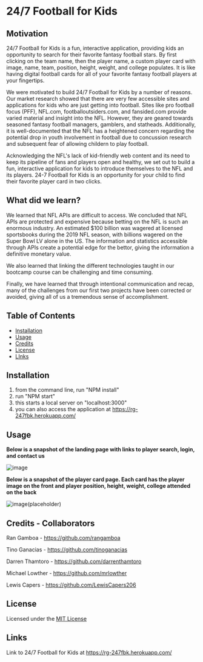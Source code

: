 # 24/7 Football for Kids

## Motivation

24/7 Football for Kids is a fun, interactive application, providing kids an opportunity to search for their favorite fantasy football stars.  By first clicking on the team name, then the player name, a custom player card with image, name, team, position, height, weight, and college populates.  It is like having digital football cards for all of your favorite fantasy football players at your fingertips.

We were motivated to build 24/7 Football for Kids by a number of reasons.  Our market research showed that there are very few accessible sites and applications for kids who are just getting into football.  Sites like pro football focus (PFF), NFL.com, footballoutsiders.com, and fansided.com provide varied material and insight into the NFL.  However, they are geared towards seasoned fantasy football managers, gamblers, and statheads.  Additionally, it is well-documented that the NFL has a heightened concern regarding the potential drop in youth involvement in football due to concussion research and subsequent fear of allowing childern to play football.  

Acknowledging the NFL's lack of kid-friendly web content and its need to keep its pipeline of fans and players open and healthy, we set out to build a fun, interactive application for kids to introduce themselves to the NFL and its players.  24-7 Football for Kids is an opportunity for your child to find their favorite player card in two clicks.

## What did we learn?

We learned that NFL APIs are difficult to access.  We concluded that NFL APIs are protected and expensive because betting on the NFL is such an enormous industry.   An estimated $100 billion was wagered at licensed sportsbooks during the 2019 NFL season, with billions wagered on the Super Bowl LV alone in the US.  The information and statistics accessible through APIs create a potential edge for the bettor, giving the information a definitive monetary value.  

We also learned that linking the different technologies taught in our bootcamp course can be challenging and time consuming.  

Finally, we have learned that through intentional communication and recap, many of the challenges from our first two projects have been corrected or avoided, giving all of us a tremendous sense of accomplishment.  

## Table of Contents

- [Installation](#installation)
- [Usage](#usage)
- [Credits](#credits)
- [License](#license)
- [LInks](#links)

## Installation



1.  from the command line, run "NPM install"
2.  run "NPM start"
3.  this starts a local server on "localhost:3000"
4.  you can also access the application at https://rg-247fbk.herokuapp.com/

## Usage

**Below is a snapshot of the landing page with links to player search, login, and contact us**

![image](https://user-images.githubusercontent.com/84544540/131913102-6744b7a9-d643-4407-9143-8f196811e5f1.png)

**Below is a snapshot of the player card page.  Each card has the player image on the front and player position, height, weight, college attended on the back**

![image](https://user-images.githubusercontent.com/84544540/131913476-3e922d96-df6f-4e4d-87aa-8ff873d0d5a7.png)(placeholder)

## Credits - Collaborators

Ran Gamboa - https://github.com/rangamboa

Tino Ganacias - https://github.com/tinoganacias

Darren Thamtoro - https://github.com/darrenthamtoro

Michael Lowther - https://github.com/mrlowther

Lewis Capers - https://github.com/LewisCapers206

## License

Licensed under the [MIT License](LICENSE)

## Links

Link to 24/7 Football for Kids at https://rg-247fbk.herokuapp.com/











